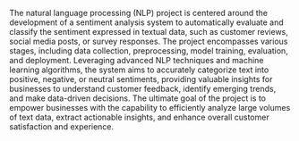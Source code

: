 
The natural language processing (NLP) project is centered around the development of a sentiment analysis system to automatically evaluate and classify the sentiment expressed in textual data, such as customer reviews, social media posts, or survey responses. The project encompasses various stages, including data collection, preprocessing, model training, evaluation, and deployment. Leveraging advanced NLP techniques and machine learning algorithms, the system aims to accurately categorize text into positive, negative, or neutral sentiments, providing valuable insights for businesses to understand customer feedback, identify emerging trends, and make data-driven decisions. The ultimate goal of the project is to empower businesses with the capability to efficiently analyze large volumes of text data, extract actionable insights, and enhance overall customer satisfaction and experience.
